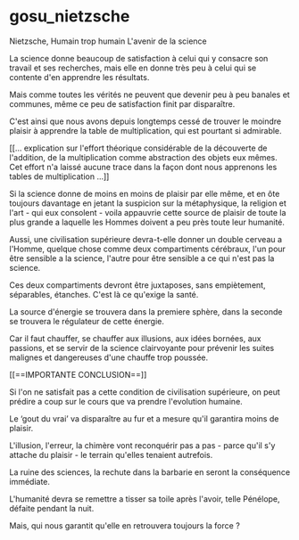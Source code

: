 # gosu_nietzsche
Nietzsche, Humain trop humain
L'avenir de la science

  La science donne beaucoup de satisfaction à celui qui y consacre son travail et ses recherches, mais elle en donne très peu à celui qui se contente d'en apprendre les résultats.

  Mais comme toutes les vérités ne peuvent que devenir peu à peu banales et communes, même ce peu de satisfaction finit par disparaître.

  C'est ainsi que nous avons depuis longtemps cessé de trouver le moindre plaisir à apprendre la table de multiplication, qui est pourtant si admirable.

  [[... explication sur l'effort théorique considérable de la découverte de l'addition, de la multiplication comme abstraction des objets eux mêmes. Cet effort n'a laissé aucune trace dans la façon dont nous apprenons les tables de multiplication ...]]

  Si la science donne de moins en moins de plaisir par elle même, et en ôte toujours davantage en jetant la suspicion sur la métaphysique, la religion et l'art - qui eux consolent - voila appauvrie cette source de plaisir de toute la plus grande a laquelle les Hommes doivent a peu près toute leur humanité.

  Aussi, une civilisation supérieure devra-t-elle donner un double cerveau a l'Homme, quelque chose comme deux compartiments cérébraux, l'un pour être sensible a la science, l'autre pour être sensible a ce qui n'est pas la science.

  Ces deux compartiments devront être juxtaposes, sans empiètement, séparables, étanches. C'est là ce qu'exige la santé.

  La source d'énergie se trouvera dans la premiere sphère, dans la seconde se trouvera le régulateur de cette énergie.

  Car il faut chauffer, se chauffer aux illusions, aux idées bornées, aux passions, et se servir de la science clairvoyante pour prévenir les suites malignes et dangereuses d'une chauffe trop poussée.

[[==IMPORTANTE CONCLUSION==]]

  Si l'on ne satisfait pas a cette condition de civilisation supérieure, on peut prédire a coup sur le cours que va prendre l'evolution humaine.

  Le ‘gout du vrai’ va disparaître au fur et a mesure qu'il garantira moins de plaisir.

  L'illusion, l'erreur, la chimère vont reconquérir pas a pas - parce qu'il s'y attache du plaisir - le terrain qu'elles tenaient autrefois.

  La ruine des sciences, la rechute dans la barbarie en seront la conséquence immédiate.

  L'humanité devra se remettre a tisser sa toile après l'avoir, telle Pénélope, défaite pendant la nuit.

  Mais, qui nous garantit qu'elle en retrouvera toujours la force ?

